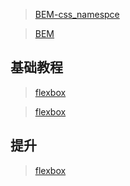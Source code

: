 
> [BEM-css_namespce](http://www.w3cplus.com/blog/tags/325.html)

> [BEM](https://en.bem.info/)

## 基础教程

> [flexbox](https://bocoup.com/weblog/dive-into-flexbox)

> [flexbox](https://kyusuf.com/post/almost-complete-guide-to-flexbox-without-flexbox)

## 提升

> [flexbox](http://www.flexboxpatterns.com/stepper-input)
